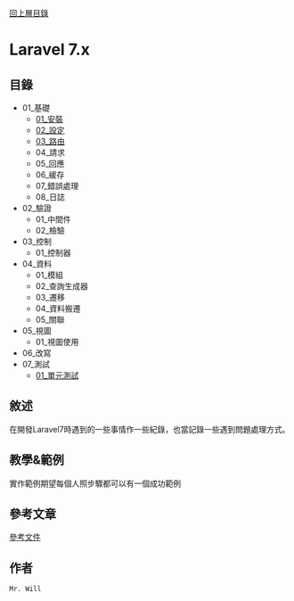 [回上層目錄](../README.md)

# Laravel 7.x

## **目錄**
+ 01_基礎
    + [01_安裝](01_基礎/01_安裝.md)
    + [02_設定](01_基礎/02_設定.md)
    + [03_路由](01_基礎/03_路由.md)
    + 04_請求
    + 05_回應
    + 06_緩存
    + 07_錯誤處理
    + 08_日誌
+ 02_驗證
    + 01_中間件
    + 02_檢驗
+ 03_控制
    + 01_控制器
+ 04_資料
    + 01_模組
    + 02_查詢生成器
    + 03_遷移
    + 04_資料搬遷
    + 05_關聯
+ 05_視圖
    + 01_視圖使用
+ 06_改寫
+ 07_測試
    + [01_單元測試](07_測試/01_單元測試.md)

## **敘述**
在開發Laravel7時遇到的一些事情作一些紀錄，也當記錄一些遇到問題處理方式。

## **教學&範例**
實作範例期望每個人照步驟都可以有一個成功範例

## **參考文章**
[參考文件](網址)

## **作者**
`Mr. Will`
